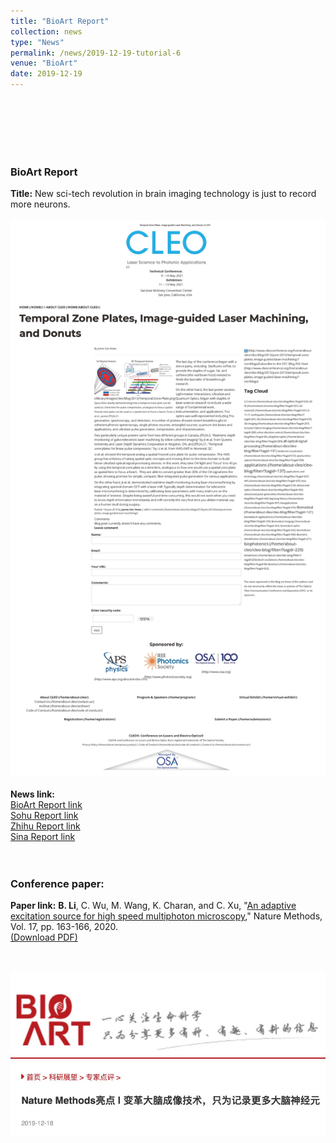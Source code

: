 ```yaml
---
title: "BioArt Report"
collection: news
type: "News" 
permalink: /news/2019-12-19-tutorial-6
venue: "BioArt" 
date: 2019-12-19 
---
```

<br/> 
<br/>
<br/>
<br/>
<br/>

### BioArt Report
**Title:**
New sci-tech revolution in brain imaging technology is just to record more neurons.
<br/>
<br/>
<img src='/images/News-2013-06-02.jpg'>
<br/>
<br/>
**News link:** 
<br/>
[BioArt Report link](http://www.bioart.com.cn/index.php?m=content&c=index&a=show&catid=11&id=8490)
<br/>
[Sohu Report link](http://www.bioart.com.cn/index.php?m=content&c=index&a=show&catid=11&id=8490)
<br/>
[Zhihu Report link](https://zhuanlan.zhihu.com/p/97966261)
<br/>
[Sina Report link](https://k.sina.cn/article_5803416260_159e91ac401900l2dv.html?from=science)
<br/>
<br/>
<br/>
### Conference paper:
**Paper link:** **B. Li**, C. Wu, M. Wang, K. Charan, and C. Xu, "[An adaptive excitation source for high speed multiphoton microscopy](https://www.nature.com/articles/s41592-019-0663-9)," Nature Methods, Vol. 17, pp. 163-166, 2020. 
 <br/>[(Download PDF)](http://bo-li-research.github.io/files/Nat_Meth_Bo_2020.pdf)
<br/>
<br/>
<br/>










<img src='/images/News-2019-12-19.jpg'>
